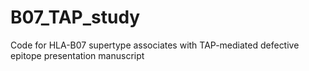 # B07_TAP_study
Code for HLA-B07 supertype associates with TAP-mediated defective epitope presentation manuscript
